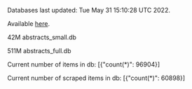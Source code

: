 Databases last updated: Tue May 31 15:10:28 UTC 2022. 

Available [here](https://github.com/cbeauhilton/ash-db/releases).


42M	abstracts_small.db

511M	abstracts_full.db

Current number of items in db:
[{"count(*)": 96904}]

Current number of scraped items in db:
[{"count(*)": 60898}]
